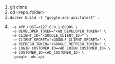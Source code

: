 1. git clone <repo>
1. cd <repo_folder>
1. ```docker build -t "google-ads-api:latest" .```
1. ``` docker run -d -p 8080:8080 \
    -e APP_HOST=<127.0.0.1:8080> \
    -e DEVELOPER_TOKEN="<AD_DEVELOPER_TOKEN>" \
    -e CLIENT_ID="<GOOGLE_CLIENT_ID>" \
    -e CLIENT_SECRET="<GOOGLE_CLIENT_SECRET>" \
    -e REFRESH_TOKEN="<GOOGLE_REFRESH_TOKEN>" \
    -e LOGIN_CUSTOMER_ID=<AD_LOIGN_CUSTOMER_ID> \
    -e CUSTOMER_ID=<AD_CUSTOMER_ID> \
     google-ads-api
```